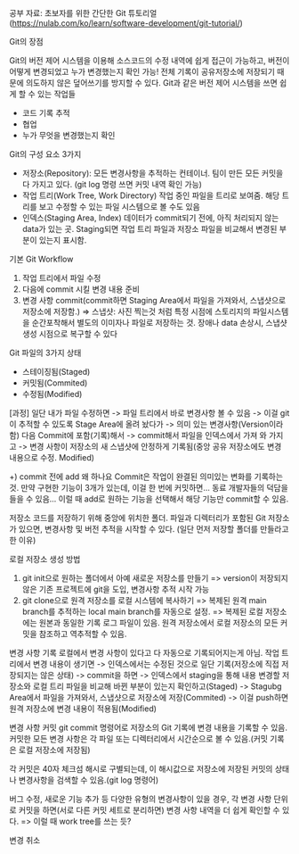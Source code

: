 공부 자료: 초보자를 위한 간단한 Git 튜토리얼 (https://nulab.com/ko/learn/software-development/git-tutorial/)

Git의 장점

Git의 버전 제어 시스템을 이용해 소스코드의 수정 내역에 쉽게 접근이 가능하고, 버전이 어떻게 변경되었고 누가 변경했는지 확인 가능! 
전체 기록이 공유저장소에 저장되기 때문에 의도하지 않은 덮어쓰기를 방지할 수 있다.
Git과 같은 버전 제어 시스템을 쓰면 쉽게 할 수 있는 작업들
- 코드 기록 추적
- 협업
- 누가 무엇을 변경했는지 확인

Git의 구성 요소 3가지
- 저장소(Repository):
  모든 변경사항을 추적하는 컨테이너. 팀이 만든 모든 커밋을 다 가지고 있다. (git log 명령 쓰면 커밋 내역 확인 가능)
- 작업 트리(Work Tree, Work Directory)
  작업 중인 파일을 트리로 보여줌. 해당 트리를 보고 수정할 수 있는 파일 시스템으로 볼 수도 있음
- 인덱스(Staging Area, Index)
  데이터가 commit되기 전에, 아직 처리되지 않는 data가 있는 곳. Staging되면 작업 트리 파일과 저장소 파일을 비교해서 변경된 부분이 있는지 표시함.

기본 Git Workflow
1. 작업 트리에서 파일 수정
2. 다음에 commit 시킬 변경 내용 준비
3. 변경 사항 commit(commit하면 Staging Area에서 파일을 가져와서, 스냅샷으로 저장소에 저장함.)
                     => 스냅샷: 사진 찍는것 처럼 특정 시점에 스토리지의 파일시스템을 순간포착해서 별도의 이미자나 파일로 저장하는 것.
                                장애나 data 손상시, 스냅샷 생성 시점으로 복구할 수 있다

Git 파일의 3가지 상태
- 스테이징됨(Staged)
- 커밋됨(Commited)
- 수정됨(Modified)

[과정]
일단 내가 파일 수정하면 -> 파일 트리에서 바로 변경사항 볼 수 있음
-> 이걸 git이 추적할 수 있도록 Stage Area에 올려 놨다가 -> 의미 있는 변경사항(Version이라 함) 다음 Commit에 포함(기록)해서 -> commit해서 파일을 인덱스에서 가져 와 가지고 -> 
변경 사항이 저장소의 새 스냅샷에 안정하게 기록됨(중앙 공유 저장소에도 변경 내용으로 수정. Modified) 

+) commit 전에 add 왜 하나요
  Commit은 작업이 완결된 의미있는 변화를 기록하는 것.
  만약 구현한 기능이 3개가 있는데, 이걸 한 번에 커밋하면... 동료 개발자들의 덕담을 들을 수 있음...
  이럴 때 add로 원하는 기능을 선택해서 해당 기능만 commit할 수 있음.


저장소
코드를 저장하기 위해 중앙에 위치한 폴더. 파일과 디렉터리가 포함된 Git 저장소가 있으면, 변경사항 및 버전 추적을 시작할 수 있다.
(일단 먼저 저장할 폴더를 만들라고 한 이유)


로컬 저장소 생성 방법
1. git init으로 원하는 폴더에서 아예 새로운 저장소를 만들기
   => version이 저장되지 않은 기존 프로젝트에 git을 도입, 변경사항 추적 시작 가능
2. git clone으로 원격 저장소를 로컬 시스템에 복사하기
   => 복제된 원격 main branch를 추적하는 local main branch를 자동으로 설정.
   => 복제된 로컬 저장소에는 원본과 동일한 기록 로그 파일이 있음. 원격 저장소에서 로컬 저장소의 모든 커밋을 참조하고 역추적할 수 있음.


변경 사항 기록
로컬에서 변경 사항이 있다고 다 자동으로 기록되어지는게 아님.
작업 트리에서 변경 내용이 생기면 -> 인덱스에서는 수정된 것으로 일단 기록(저장소에 직접 저장되지는 않은 상태) -> commit을 하면 -> 인덱스에서 staging을 통해 내용 변경할 저장소와 로컬 트리 파일을 비교해 바뀐 부분이 있는지 확인하고(Staged)
-> Stagubg Area에서 파일을 가져와서, 스냅샷으로 저장소에 저장(Commited) -> 이걸 push하면 원격 저장소에 변경 내용이 적용됨(Modified)


변경 사항 커밋
git commit 명령어로 저장소의 Git 기록에 변경 내용을 기록할 수 있음.
커밋한 모든 변경 사항은 각 파일 또는 디렉터리에서 시간순으로 볼 수 있음.(커밋 기록은 로컬 저장소에 저장됨)

각 커밋은 40자 체크섬 해시로 구별되는데, 이 해시값으로 저장소에 저장된 커밋의 상태나 변경사항을 검색할 수 있음.(git log 명령어)

버그 수정, 새로운 기능 추가 등 다양한 유형의 변경사항이 있을 경우, 각 변경 사항 단위로 커밋을 하면(서로 다른 커밋 세트로 분리하면) 변경 사항 내역을 더 쉽게 확인할 수 있다.
  => 이럴 때 work tree를 쓰는 듯?


변경 취소



